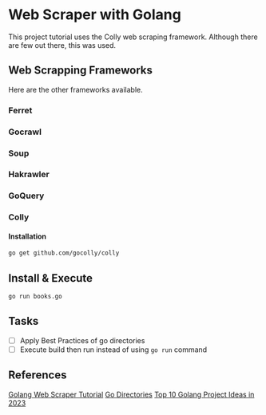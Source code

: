 # Web Scraper with Golang
This project tutorial uses the Colly web scraping framework. Although there are few out there, this was used.

## Web Scrapping Frameworks
Here are the other frameworks available. 
### Ferret
### Gocrawl
### Soup
### Hakrawler
### GoQuery
### Colly

#### Installation
```bash
go get github.com/gocolly/colly 
```

## Install & Execute
````bash
go run books.go
````

## Tasks
- [ ] Apply Best Practices of go directories
- [ ] Execute build then run instead of using `go run` command

## References
[Golang Web Scraper Tutorial](https://oxylabs.io/blog/golang-web-scraper)
[Go Directories](https://github.com/golang-standards/project-layout)
[Top 10 Golang Project Ideas in 2023](https://codersdaily.in/blog/top-10-golang-project-ideas-in-2023)